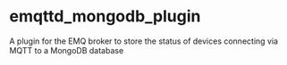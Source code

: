 # emqttd_mongodb_plugin
A plugin for the EMQ broker to store the status of devices connecting via MQTT to a MongoDB database
